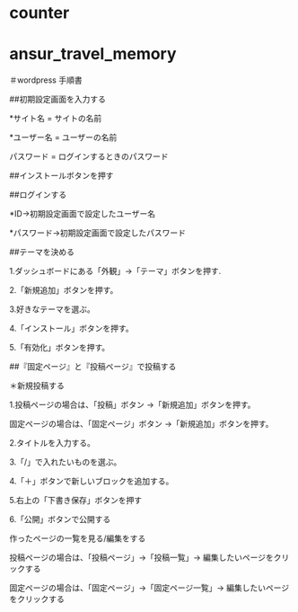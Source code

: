 # counter
# ansur_travel_memory

＃wordpress 手順書

##初期設定画面を入力する

\*サイト名 = サイトの名前

\*ユーザー名 = ユーザーの名前

パスワード = ログインするときのパスワード

##インストールボタンを押す

##ログインする

\*ID->初期設定画面で設定したユーザー名

\*パスワード->初期設定画面で設定したパスワード

##テーマを決める

1.ダッシュボードにある「外観」->「テーマ」ボタンを押す.

2.「新規追加」ボタンを押す。

3.好きなテーマを選ぶ。

4.「インストール」ボタンを押す。

5.「有効化」ボタンを押す。

##『固定ページ』と『投稿ページ』で投稿する

＊新規投稿する

1.投稿ページの場合は、「投稿」ボタン →「新規追加」ボタンを押す。

固定ページの場合は、「固定ページ」ボタン →「新規追加」ボタンを押す。

2.タイトルを入力する。

3.「/」で入れたいものを選ぶ。

4.「＋」ボタンで新しいブロックを追加する。

5.右上の「下書き保存」ボタンを押す

6.「公開」ボタンで公開する

作ったページの一覧を見る/編集をする

投稿ページの場合は、「投稿ページ」→「投稿一覧」→ 編集したいページをクリックする

固定ページの場合は、「固定ページ」→「固定ページ一覧」→ 編集したいページをクリックする
